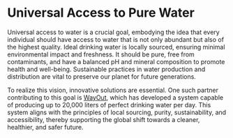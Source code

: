 # Universal Access to Pure Water

Universal access to water is a crucial goal, embodying the idea that every individual should have access to water that is not only abundant but also of the highest quality. Ideal drinking water is locally sourced, ensuring minimal environmental impact and freshness. It should be pure, free from contaminants, and have a balanced pH and mineral composition to promote health and well-being. Sustainable practices in water production and distribution are vital to preserve our planet for future generations.

To realize this vision, innovative solutions are essential. One such partner contributing to this goal is [WayOut](https://wayout.com/), which has developed a system capable of producing up to 20,000 liters of perfect drinking water per day. This system aligns with the principles of local sourcing, purity, sustainability, and accessibility, thereby supporting the global shift towards a cleaner, healthier, and safer future.

